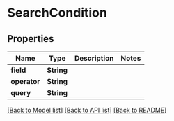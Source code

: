 # SearchCondition

## Properties

Name | Type | Description | Notes
------------ | ------------- | ------------- | -------------
**field** | **String** |  | 
**operator** | **String** |  | 
**query** | **String** |  | 

[[Back to Model list]](../README.md#documentation-for-models) [[Back to API list]](../README.md#documentation-for-api-endpoints) [[Back to README]](../README.md)


